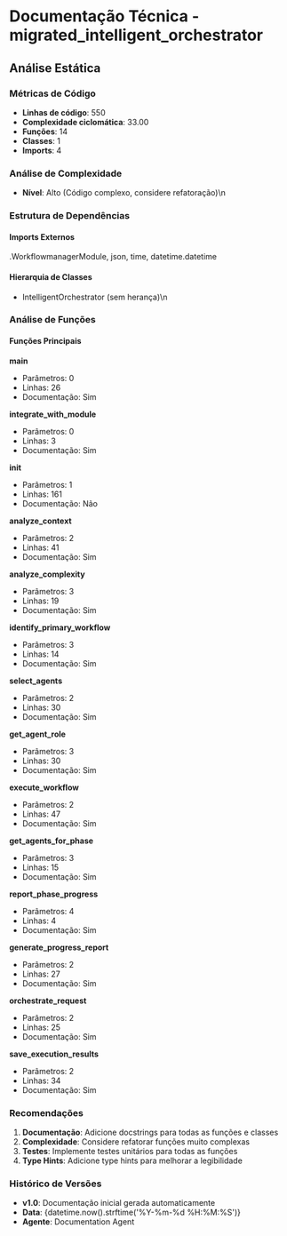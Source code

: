 # Documentação Técnica - migrated_intelligent_orchestrator

## Análise Estática

### Métricas de Código
- **Linhas de código**: 550
- **Complexidade ciclomática**: 33.00
- **Funções**: 14
- **Classes**: 1
- **Imports**: 4

### Análise de Complexidade
- **Nível**: Alto (Código complexo, considere refatoração)\n
### Estrutura de Dependências

#### Imports Externos
.WorkflowmanagerModule, json, time, datetime.datetime

#### Hierarquia de Classes
- IntelligentOrchestrator (sem herança)\n
### Análise de Funções

#### Funções Principais
**main**
- Parâmetros: 0
- Linhas: 26
- Documentação: Sim

**integrate_with_module**
- Parâmetros: 0
- Linhas: 3
- Documentação: Sim

**__init__**
- Parâmetros: 1
- Linhas: 161
- Documentação: Não

**analyze_context**
- Parâmetros: 2
- Linhas: 41
- Documentação: Sim

**analyze_complexity**
- Parâmetros: 3
- Linhas: 19
- Documentação: Sim

**identify_primary_workflow**
- Parâmetros: 3
- Linhas: 14
- Documentação: Sim

**select_agents**
- Parâmetros: 2
- Linhas: 30
- Documentação: Sim

**get_agent_role**
- Parâmetros: 3
- Linhas: 30
- Documentação: Sim

**execute_workflow**
- Parâmetros: 2
- Linhas: 47
- Documentação: Sim

**get_agents_for_phase**
- Parâmetros: 3
- Linhas: 15
- Documentação: Sim

**report_phase_progress**
- Parâmetros: 4
- Linhas: 4
- Documentação: Sim

**generate_progress_report**
- Parâmetros: 2
- Linhas: 27
- Documentação: Sim

**orchestrate_request**
- Parâmetros: 2
- Linhas: 25
- Documentação: Sim

**save_execution_results**
- Parâmetros: 2
- Linhas: 34
- Documentação: Sim

### Recomendações

1. **Documentação**: Adicione docstrings para todas as funções e classes
2. **Complexidade**: Considere refatorar funções muito complexas
3. **Testes**: Implemente testes unitários para todas as funções
4. **Type Hints**: Adicione type hints para melhorar a legibilidade

### Histórico de Versões

- **v1.0**: Documentação inicial gerada automaticamente
- **Data**: {datetime.now().strftime('%Y-%m-%d %H:%M:%S')}
- **Agente**: Documentation Agent

